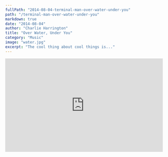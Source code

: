 ```yaml
---
fullPath: "2014-08-04-terminal-man-over-water-under-you"
path: "/terminal-man-over-water-under-you"
markdown: true
date: "2014-08-04"
author: "Charlie Harrington"
title: "Over Water, Under You"
category: "Music"
image: "water.jpg"
excerpt: "The cool thing about cool things is..."
---
```


<iframe width="100%" height="300" scrolling="no" frameborder="no" src="https://w.soundcloud.com/player/?url=https%3A//api.soundcloud.com/tracks/161700259&amp;color=%2300cc11&amp;auto_play=false&amp;hide_related=false&amp;show_comments=true&amp;show_user=true&amp;show_reposts=false&amp;visual=true"></iframe>